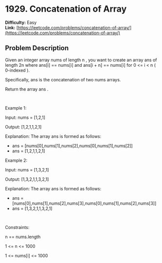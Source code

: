 # 1929. Concatenation of Array

**Difficulty:** Easy  
**Link:** [https://leetcode.com/problems/concatenation-of-array/](https://leetcode.com/problems/concatenation-of-array/)

## Problem Description

Given an integer array 
nums
 of length 
n
, you want to create an array 
ans
 of length 
2n
 where 
ans[i] == nums[i]
 and 
ans[i + n] == nums[i]
 for 
0 <= i < n
 (
0-indexed
).


Specifically, 
ans
 is the 
concatenation
 of two 
nums
 arrays.


Return 
the array 
ans
.


 


Example 1:




Input:
 nums = [1,2,1]

Output:
 [1,2,1,1,2,1]

Explanation:
 The array ans is formed as follows:
- ans = [nums[0],nums[1],nums[2],nums[0],nums[1],nums[2]]
- ans = [1,2,1,1,2,1]


Example 2:




Input:
 nums = [1,3,2,1]

Output:
 [1,3,2,1,1,3,2,1]

Explanation:
 The array ans is formed as follows:
- ans = [nums[0],nums[1],nums[2],nums[3],nums[0],nums[1],nums[2],nums[3]]
- ans = [1,3,2,1,1,3,2,1]



 


Constraints:




n == nums.length


1 <= n <= 1000


1 <= nums[i] <= 1000




